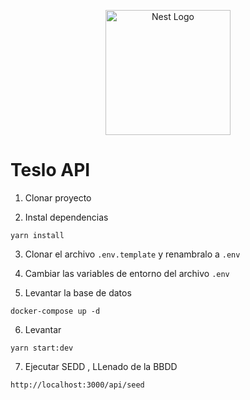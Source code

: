 <p align="center">
  <a href="http://nestjs.com/" target="blank"><img src="https://nestjs.com/img/logo-small.svg" width="200" alt="Nest Logo" /></a>
</p>

# Teslo API

1. Clonar proyecto

2. Instal dependencias

```
yarn install
```

3. Clonar el archivo `.env.template` y renambralo a `.env`

4. Cambiar las variables de entorno del archivo `.env`

5. Levantar la base de datos

```
docker-compose up -d
```

6. Levantar

```
yarn start:dev
```

7. Ejecutar SEDD , LLenado de la BBDD

```
http://localhost:3000/api/seed
```
